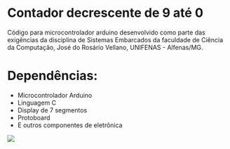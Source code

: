 # Contador decrescente de 9 até 0
Código para microcontrolador arduino desenvolvido 
como parte das exigências da disciplina de Sistemas Embarcados
da faculdade de Ciência da Computação, José do Rosário Vellano, UNIFENAS - Alfenas/MG.

# Dependências:
- Microcontrolador Arduino
- Linguagem C
- Display de 7 segmentos
- Protoboard
- E outros componentes de eletrônica

<img src="https://i.imgur.com/fMZjUv7l.png" />
